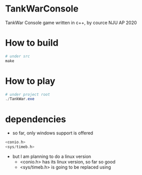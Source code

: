 # TankWarConsole
TankWar Console game written in c++, by cource NJU AP 2020
# How to build
``` powershell
# under src
make
```
# How to play
``` powershell
# under project root
./TankWar.exe
```
# dependencies
+ so far, only windows support is offered
``` c++
<conio.h>
<sys/timeb.h>
```
+ but I am planning to do a linux version
  + <conio.h> has its linux version, so far so good
  + <sys/timeb.h> is going to be replaced using <chrono>
